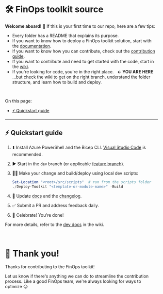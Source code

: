 # 🛠️ FinOps toolkit source

**Welcome aboard!** 👋 If this is your first time to our repo, here are a few tips:

- Every folder has a README that explains its purpose.
- If you want to know how to deploy a FinOps toolkit solution, start with the [documentation](https://aka.ms/finops/toolkit).
- If you want to know how you can contribute, check out the [contribution guide](../CONTRIBUTING.md).
- If you want to contribute and need to get started with the code, start in the [wiki](https://github.com/microsoft/finops-toolkit/wiki).
- If you're looking for code, you're in the right place. &nbsp; **← YOU ARE HERE**
  <br>...but check the wiki to get on the right branch, understand the folder structure, and learn how to build and deploy.

<br>

On this page:

- [⚡ Quickstart guide](#-quickstart-guide)

---

## ⚡ Quickstart guide

1. ⬇️ Install Azure PowerShell and the Bicep CLI. [Visual Studio Code](https://code.visualstudio.com) is recommended.
2. ▶️ Start in the `dev` branch (or applicable [feature branch](../docs-wiki/Branching-strategy.md#-important-branches)).
3. 👩‍💻 Make your change and build/deploy using local dev scripts:

   ```powershell
   Set-Location "<root>/src/scripts"  # run from the scripts folder
   ./Deploy-Toolkit "<template-or-module-name>" -Build
   ```

4. 📝 Update [docs](../docs) and the [changelog](../docs/changelog.md).
5. ✅ Submit a PR and address feedback daily.
6. 🎉 Celebrate! You're done!

For more details, refer to the [dev docs](https://github.com/microsoft/finops-toolkit/wiki) in the wiki.

<br>

# 🙏 Thank you! <!-- markdownlint-disable-line single-h1 -->

Thanks for contributing to the FinOps toolkit!

Let us know if there's anything we can do to streamline the contribution process. Like a good FinOps team, we're always looking for ways to optimize 😉
